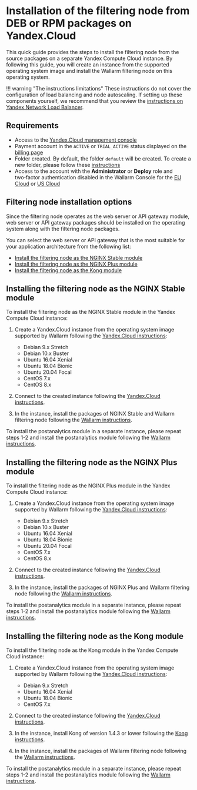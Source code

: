 # Installation of the filtering node from DEB or RPM packages on Yandex.Cloud

This quick guide provides the steps to install the filtering node from the source packages on a separate Yandex Compute Cloud instance. By following this guide, you will create an instance from the supported operating system image and install the Wallarm filtering node on this operating system.

!!! warning "The instructions limitations"
    These instructions do not cover the configuration of load balancing and node autoscaling. If setting up these components yourself, we recommend that you review the [instructions on Yandex Network Load Balancer](https://cloud.yandex.com/en/docs/network-load-balancer/).

## Requirements

* Access to the [Yandex.Cloud management console](https://console.cloud.yandex.com/)
* Payment account in the `ACTIVE` or `TRIAL_ACTIVE` status displayed on the [billing page](https://console.cloud.yandex.com/billing)
* Folder created. By default, the folder `default` will be created. To create a new folder, please follow these [instructions](https://cloud.yandex.com/docs/resource-manager/operations/folder/create)
* Access to the account with the **Administrator** or **Deploy** role and two‑factor authentication disabled in the Wallarm Console for the [EU Cloud](https://my.wallarm.com/) or [US Cloud](https://us1.my.wallarm.com/)

## Filtering node installation options

Since the filtering node operates as the web server or API gateway module, web server or API gateway packages should be installed on the operating system along with the filtering node packages.

You can select the web server or API gateway that is the most suitable for your application architecture from the following list:

* [Install the filtering node as the NGINX Stable module](#installing-the-filtering-node-as-the-nginx-stable-module)
* [Install the filtering node as the NGINX Plus module](#installing-the-filtering-node-as-the-nginx-plus-module)
* [Install the filtering node as the Kong module](#installing-the-filtering-node-as-the-kong-module)

## Installing the filtering node as the NGINX Stable module

To install the filtering node as the NGINX Stable module in the Yandex Compute Cloud instance:

1. Create a Yandex.Cloud instance from the operating system image supported by Wallarm following the [Yandex.Cloud instructions](https://cloud.yandex.com/en/docs/compute/quickstart/quick-create-linux):

    * Debian 9.x Stretch
    * Debian 10.x Buster
    * Ubuntu 16.04 Xenial
    * Ubuntu 18.04 Bionic
    * Ubuntu 20.04 Focal
    * CentOS 7.x
    * CentOS 8.x
2. Connect to the created instance following the [Yandex.Cloud instructions](https://cloud.yandex.com/en/docs/compute/quickstart/quick-create-linux#connect-to-vm).
3. In the instance, install the packages of NGINX Stable and Wallarm filtering node following the [Wallarm instructions](../../../waf-installation/nginx/dynamic-module.md).

To install the postanalytics module in a separate instance, please repeat steps 1-2 and install the postanalytics module following the [Wallarm instructions](../../../admin-en/installation-postanalytics-en.md).

## Installing the filtering node as the NGINX Plus module

To install the filtering node as the NGINX Plus module in the Yandex Compute Cloud instance:

1. Create a Yandex.Cloud instance from the operating system image supported by Wallarm following the [Yandex.Cloud instructions](https://cloud.yandex.com/en/docs/compute/quickstart/quick-create-linux):

    * Debian 9.x Stretch
    * Debian 10.x Buster
    * Ubuntu 16.04 Xenial
    * Ubuntu 18.04 Bionic
    * Ubuntu 20.04 Focal
    * CentOS 7.x
    * CentOS 8.x
2. Connect to the created instance following the [Yandex.Cloud instructions](https://cloud.yandex.com/en/docs/compute/quickstart/quick-create-linux#connect-to-vm).
3. In the instance, install the packages of NGINX Plus and Wallarm filtering node following the [Wallarm instructions](../../../waf-installation/nginx/dynamic-module.md).

To install the postanalytics module in a separate instance, please repeat steps 1-2 and install the postanalytics module following the [Wallarm instructions](../../../admin-en/installation-postanalytics-en.md).

## Installing the filtering node as the Kong module

To install the filtering node as the Kong module in the Yandex Compute Cloud instance:

1. Create a Yandex.Cloud instance from the operating system image supported by Wallarm following the [Yandex.Cloud instructions](https://cloud.yandex.com/en/docs/compute/quickstart/quick-create-linux):

    * Debian 9.x Stretch
    * Ubuntu 16.04 Xenial
    * Ubuntu 18.04 Bionic
    * CentOS 7.x
2. Connect to the created instance following the [Yandex.Cloud instructions](https://cloud.yandex.com/en/docs/compute/quickstart/quick-create-linux#connect-to-vm).
3. In the instance, install Kong of version 1.4.3 or lower following the [Kong instructions](https://konghq.com/get-started/#install).
4. In the instance, install the packages of Wallarm filtering node following the [Wallarm instructions](../../../admin-en/installation-kong-en.md).

To install the postanalytics module in a separate instance, please repeat steps 1-2 and install the postanalytics module following the [Wallarm instructions](../../../admin-en/installation-postanalytics-en.md).

